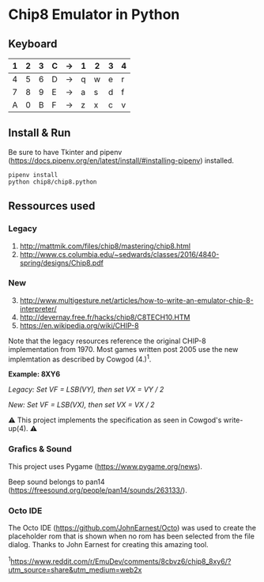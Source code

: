 # Chip8 Emulator in Python

## Keyboard

| 1 | 2 | 3 | C | → | 1 | 2 | 3 | 4 |
|---|---|---|---|----|---|---|---|---|
| 4 | 5 | 6 | D | → | q | w | e | r |
| 7 | 8 | 9 | E | → | a | s | d | f |
| A | 0 | B | F | → | z | x | c | v |

## Install & Run
Be sure to have Tkinter and pipenv (https://docs.pipenv.org/en/latest/install/#installing-pipenv) installed.

```
pipenv install
python chip8/chip8.python
```

## Ressources used
### Legacy
1. http://mattmik.com/files/chip8/mastering/chip8.html
2. http://www.cs.columbia.edu/~sedwards/classes/2016/4840-spring/designs/Chip8.pdf

### New
3. http://www.multigesture.net/articles/how-to-write-an-emulator-chip-8-interpreter/
4. http://devernay.free.fr/hacks/chip8/C8TECH10.HTM
5. https://en.wikipedia.org/wiki/CHIP-8

Note that the legacy resources reference the original CHIP-8 implementation from 1970. Most games written post 2005 use the new implemtation as described by Cowgod (4.)<sup>1</sup>.

**Example: 8XY6**

*Legacy: Set VF = LSB(VY), then set VX = VY / 2*

*New: Set VF = LSB(VX), then set VX = VX / 2*

⚠️ This project implements the specification as seen in Cowgod's write-up(4). ⚠️

### Grafics & Sound
This project uses Pygame (https://www.pygame.org/news).

Beep sound belongs to pan14 (https://freesound.org/people/pan14/sounds/263133/).

### Octo IDE
The Octo IDE (https://github.com/JohnEarnest/Octo) was used to create the placeholder rom that is shown when no rom has been selected from the file dialog. Thanks to John Earnest for creating this amazing tool.


<sup>1</sup>https://www.reddit.com/r/EmuDev/comments/8cbvz6/chip8_8xy6/?utm_source=share&utm_medium=web2x